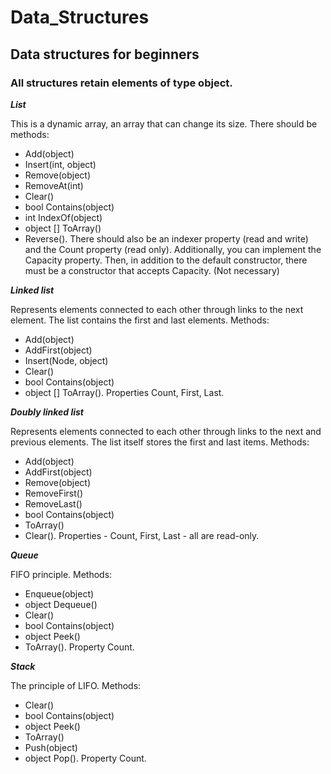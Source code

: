 # Data_Structures
## Data structures for beginners
### All structures retain elements of type object.

***List***

This is a dynamic array, an array that can change its size.
There should be methods:
+ Add(object)
+ Insert(int, object)
+ Remove(object)
+ RemoveAt(int)
+ Clear()
+ bool Contains(object)
+ int IndexOf(object)
+ object [] ToArray()
+ Reverse().
There should also be an indexer property (read and write) and the Count property (read only).
Additionally, you can implement the Capacity property. 
Then, in addition to the default constructor, there must be a constructor that accepts Capacity. (Not necessary)

***Linked list***

Represents elements connected to each other through links to the next element.
The list contains the first and last elements.
Methods:
+ Add(object)
+ AddFirst(object)
+ Insert(Node, object)
+ Clear()
+ bool Contains(object)
+ object [] ToArray().
Properties Count, First, Last.

***Doubly linked list***

Represents elements connected to each other through links to the next and previous elements.
The list itself stores the first and last items.
Methods:
+ Add(object)
+ AddFirst(object)
+ Remove(object)
+ RemoveFirst()
+ RemoveLast()
+ bool Contains(object)
+ ToArray()
+ Clear().
Properties - Count, First, Last - all are read-only.

***Queue***

FIFO principle.
Methods:
+ Enqueue(object)
+ object Dequeue()
+ Clear()
+ bool Contains(object)
+ object Peek()
+ ToArray().
Property Count.

***Stack***

The principle of LIFO.
Methods:
+ Clear()
+ bool Contains(object)
+ object Peek()
+ ToArray()
+ Push(object)
+ object Pop().
Property Count.
